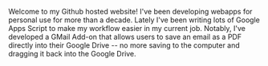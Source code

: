 Welcome to my Github hosted website!
I've been developing webapps for personal use for more than a decade. Lately I've been writing lots of Google Apps Script to make my workflow easier in my current job. Notably, I've developed a GMail Add-on that allows users to save an email as a PDF directly into their Google Drive -- no more saving to the computer and dragging it back into the Google Drive. 
